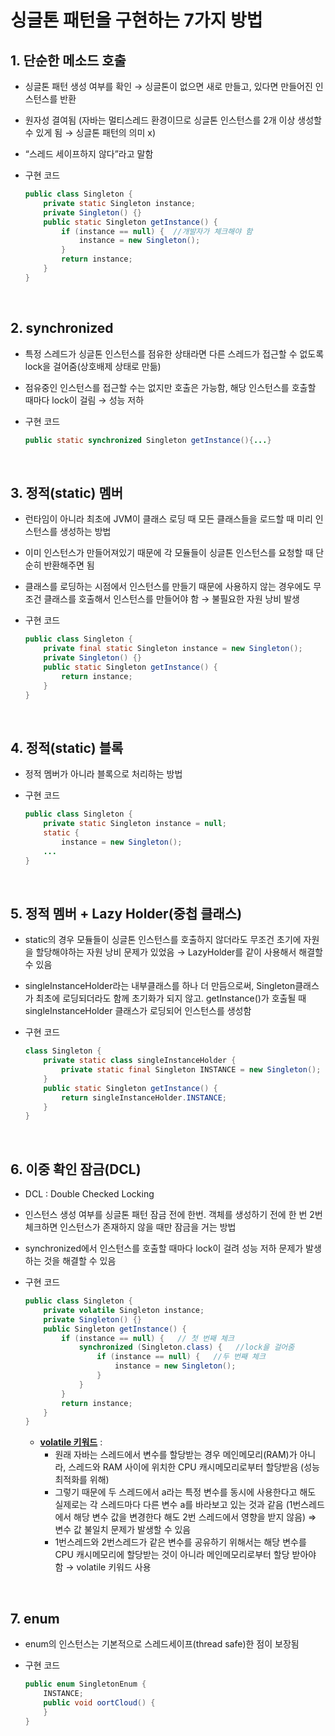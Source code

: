 # 싱글톤 패턴을 구현하는 7가지 방법

## 1. 단순한 메소드 호출

- 싱글톤 패턴 생성 여부를 확인 → 싱글톤이 없으면 새로 만들고, 있다면 만들어진
인스턴스를 반환
- 원자성 결여됨 (자바는 멀티스레드 환경이므로 싱글톤 인스턴스를 2개 이상 생성할 수 있게 됨 → 싱글톤 패턴의 의미 x)
- “스레드 세이프하지 않다”라고 말함
- 구현 코드
    
    ```java
    public class Singleton {
    	private static Singleton instance;
    	private Singleton() {}
    	public static Singleton getInstance() {
    		if (instance == null) {  //개발자가 체크해야 함
    			instance = new Singleton();
    		}
    		return instance;
    	}
    }
    ```
    
<br>

## 2. synchronized

- 특정 스레드가 싱글톤 인스턴스를 점유한 상태라면 다른 스레드가 접근할 수 없도록 lock을 걸어줌(상호배제 상태로 만듦)
- 점유중인 인스턴스를 접근할 수는 없지만 호출은 가능함, 해당 인스턴스를 호출할 때마다 lock이 걸림 → 성능 저하
- 구현 코드
    
    ```java
    public static synchronized Singleton getInstance(){...}
    ```
    
    
<br>

## 3. 정적(static) 멤버

- 런타임이 아니라 최초에 JVM이 클래스 로딩 때 모든 클래스들을 로드할 때 미리 인스턴스를 생성하는 방법
- 이미 인스턴스가 만들어져있기 때문에 각 모듈들이 싱글톤 인스턴스를 요청할 때 단순히 반환해주면 됨
- 클래스를 로딩하는 시점에서 인스턴스를 만들기 때문에 사용하지 않는 경우에도 무조건 클래스를 호출해서 인스턴스를 만들어야 함 → 불필요한 자원 낭비 발생
- 구현 코드
    
    ```java
    public class Singleton {
    	private final static Singleton instance = new Singleton();
    	private Singleton() {}
    	public static Singleton getInstance() {
    		return instance;
    	}
    }
    ```
    
    
<br>

## 4. 정적(static) 블록

- 정적 멤버가 아니라 블록으로 처리하는 방법
- 구현 코드
    
    ```java
    public class Singleton {
    	private static Singleton instance = null;
    	static {
    		instance = new Singleton();
    	...
    }
    ```
    
    
<br>

## 5. 정적 멤버 + Lazy Holder(중첩 클래스)

- static의 경우 모듈들이 싱글톤 인스턴스를 호출하지 않더라도 무조건 초기에 자원을 할당해야하는 자원 낭비 문제가 있었음 → LazyHolder를 같이 사용해서 해결할 수 있음
- singleInstanceHolder라는 내부클래스를 하나 더 만듬으로써, Singleton클래스가 최초에 로딩되더라도 함께 초기화가 되지 않고. getInstance()가 호출될 때 singleInstanceHolder 클래스가 로딩되어 인스턴스를 생성함
- 구현 코드
    
    ```java
    class Singleton {
    	private static class singleInstanceHolder {
    		private static final Singleton INSTANCE = new Singleton();
    	}
    	public static Singleton getInstance() {
    		return singleInstanceHolder.INSTANCE;
    	}
    }
    ```
    
    
<br>

## 6. 이중 확인 잠금(DCL)

- DCL : Double Checked Locking
- 인스턴스 생성 여부를 싱글톤 패턴 잠금 전에 한번. 객체를 생성하기 전에 한 번 2번 체크하면 인스턴스가 존재하지 않을 때만 잠금을 거는 방법
- synchronized에서 인스턴스를 호출할 때마다 lock이 걸려 성능 저하 문제가 발생하는 것을 해결할 수 있음
- 구현 코드
    
    ```java
    public class Singleton {
    	private volatile Singleton instance;
    	private Singleton() {}
    	public Singleton getInstance() {
    		if (instance == null) {   // 첫 번째 체크
    			synchronized (Singleton.class) {   //lock을 걸어줌
    				if (instance == null) {   //두 번째 체크
    					instance = new Singleton();
    				}
    			}
    		}
    		return instance;
    	}
    }
    ```
    
    - **[volatile 키워드](https://incheol-jung.gitbook.io/docs/q-and-a/java/thread#volatile:~:text=%7D%3B-,volatile,-%EB%A9%80%ED%8B%B0%20%EC%93%B0%EB%A0%88%EB%93%9C%EA%B0%84%EC%97%90%20%EA%B0%80%EC%8B%9C%EC%84%B1%EC%9D%84)** :
        - 원래 자바는 스레드에서 변수를 할당받는 경우 메인메모리(RAM)가 아니라, 스레드와 RAM 사이에 위치한 CPU 캐시메모리로부터 할당받음 (성능 최적화를 위해)
        - 그렇기 때문에 두 스레드에서 a라는 특정 변수를 동시에 사용한다고 해도 실제로는 각 스레드마다 다른 변수 a를 바라보고 있는 것과 같음 (1번스레드에서 해당 변수 값을 변경한다 해도 2번 스레드에서 영향을 받지 않음) ⇒ 변수 값 불일치 문제가 발생할 수 있음
        - 1번스레드와 2번스레드가 같은 변수를 공유하기 위해서는 해당 변수를 CPU 캐시메모리에 할당받는 것이 아니라 메인메모리로부터 할당 받아야 함 → volatile 키워드 사용
    
<br>

## 7. enum

- enum의 인스턴스는 기본적으로 스레드세이프(thread safe)한 점이 보장됨
- 구현 코드
    
    ```java
    public enum SingletonEnum {
    	INSTANCE;
    	public void oortCloud() {
    	}
    }
    ```
